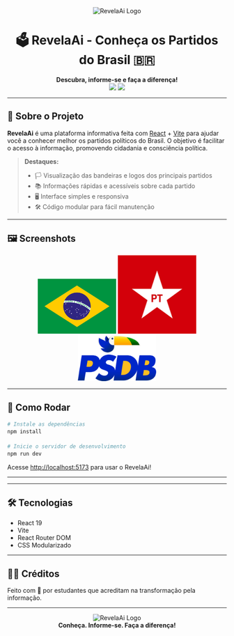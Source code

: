 <div align="center">
  <img src="public/revelaai-logo.png" alt="RevelaAi Logo" width="120"/>
  <h1>🗳️ RevelaAi - Conheça os Partidos do Brasil 🇧🇷</h1>
  <p>
    <b>Descubra, informe-se e faça a diferença!</b><br>
    <img src="https://img.shields.io/badge/React-19.1.1-blue?logo=react" />
    <img src="https://img.shields.io/badge/Vite-7.1.2-purple?logo=vite" />
  </p>
</div>

---

## 📖 Sobre o Projeto

**RevelaAi** é uma plataforma informativa feita com [React](https://react.dev/) + [Vite](https://vitejs.dev/) para ajudar você a conhecer melhor os partidos políticos do Brasil. O objetivo é facilitar o acesso à informação, promovendo cidadania e consciência política.

> **Destaques:**
> - 🏳️ Visualização das bandeiras e logos dos principais partidos
> - 📚 Informações rápidas e acessíveis sobre cada partido
> - 🖥️ Interface simples e responsiva
> - 🛠️ Código modular para fácil manutenção

---

## 🖼️ Screenshots

<div align="center">
  <img src="public/images/Brasil.webp" alt="Bandeira do Brasil" width="180"/>
  <img src="public/images/PT.jpg" alt="PT Logo" width="180"/>
  <img src="public/images/PSDB.webp" alt="PSDB Logo" width="180"/>
</div>

---

## 🚀 Como Rodar

```sh
# Instale as dependências
npm install

# Inicie o servidor de desenvolvimento
npm run dev
```

Acesse [http://localhost:5173](http://localhost:5173) para usar o RevelaAi!

---

---

## 🛠️ Tecnologias

- React 19
- Vite
- React Router DOM
- CSS Modularizado

---

## 👨‍💻 Créditos

Feito com 💙 por estudantes que acreditam na transformação pela informação.

---

<div align="center">
  <img src="public/revelaai-logo.png" alt="RevelaAi Logo" width="80"/>
  <br>
  <b>Conheça. Informe-se. Faça a diferença!</b>
</div>
